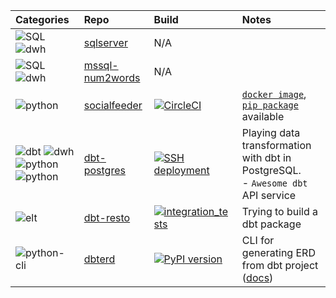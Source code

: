 | Categories              |      Repo            |           Build         | Notes                       |
|:------------------------|:---------------------|:------------------------|:----------------------------|
| ![SQL](https://img.shields.io/badge/Query-SQL-FFCE3E?style=flat-square&labelColor=14354C&logo=sql&logoColor=white) ![dwh](https://img.shields.io/badge/DWH-SqlServer-9cf?style=flat-square&logo=microsoftsqlserver&logoColor=white)|[sqlserver](https://github.com/datnguye/SQL-Server)| N/A | |
| ![SQL](https://img.shields.io/badge/Query-SQL-FFCE3E?style=flat-square&labelColor=14354C&logo=sql&logoColor=white) ![dwh](https://img.shields.io/badge/DWH-SqlServer-9cf?style=flat-square&logo=microsoftsqlserver&logoColor=white) |[mssql-num2words](https://github.com/datnguye/mssql-num2words)| N/A | |
| ![python](https://img.shields.io/badge/CLI-Python-FFCE3E?style=flat-square&labelColor=14354C&logo=python&logoColor=white) | [socialfeeder](https://github.com/datnguye/socialfeeder) | [![CircleCI](https://circleci.com/gh/datnguye/socialfeeder.svg?style=svg)](https://github.com/datnguye/socialfeeder#readme)| [`docker image`](https://hub.docker.com/repository/docker/tuiladat/socialfeeder), [`pip package`](https://pypi.org/project/socialfeeder/) available|
| ![dbt](https://img.shields.io/badge/ELT-dbt-FF694B?style=flat-square&logo=dbt&logoColor=FF694B) ![dwh](https://img.shields.io/badge/DWH-PostgreSQL-9cf?style=flat-square&logo=postgresql&logoColor=white) ![python](https://img.shields.io/badge/Orchestration-Prefect-green?style=flat-square&labelColor=14354C&logo=python&logoColor=white) ![python](https://img.shields.io/badge/API-Python-green?style=flat-square&labelColor=14354C&logo=python&logoColor=white)| [dbt-postgres](https://github.com/datnguye/dbt-postgres) | [![SSH deployment](https://github.com/datnguye/dbt-postgres/actions/workflows/ssh-to-server.yml/badge.svg?branch=main)](https://github.com/datnguye/dbt-postgres/actions/workflows/ssh-to-server.yml) | Playing data transformation with dbt in PostgreSQL.<br />- `Awesome dbt` API service |
| ![elt](https://img.shields.io/badge/ELT-dbt-FF694B?style=flat-square&logo=dbt&logoColor=FF694B) | [dbt-resto](https://github.com/datnguye/dbt-resto) | [![integration_tests](https://github.com/datnguye/dbt-resto/actions/workflows/main.yml/badge.svg)](https://github.com/datnguye/dbt-resto/actions/workflows/main.yml) | Trying to build a dbt package |
| ![python-cli](https://img.shields.io/badge/CLI-Python-FFCE3E?style=flat-square&labelColor=14354C&logo=python&logoColor=white) | [dbterd](https://github.com/datnguye/dbterd) | [![PyPI version](https://badge.fury.io/py/dbterd.svg)](https://pypi.org/project/dbterd/) | CLI for generating ERD from dbt project ([docs](https://dbterd.datnguyen.de/)) |
